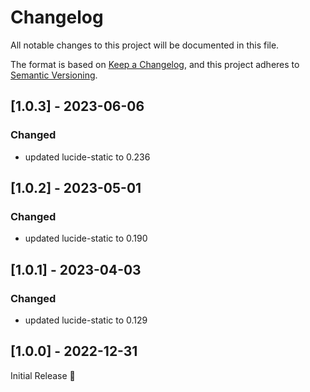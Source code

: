 # Changelog
All notable changes to this project will be documented in this file.

The format is based on [Keep a Changelog](https://keepachangelog.com/en/1.0.0/),
and this project adheres to [Semantic Versioning](https://semver.org/spec/v2.0.0.html).

## [1.0.3] - 2023-06-06
### Changed
- updated lucide-static to 0.236

## [1.0.2] - 2023-05-01
### Changed
- updated lucide-static to 0.190

## [1.0.1] - 2023-04-03
### Changed
- updated lucide-static to 0.129

## [1.0.0] - 2022-12-31
Initial Release 🎉

